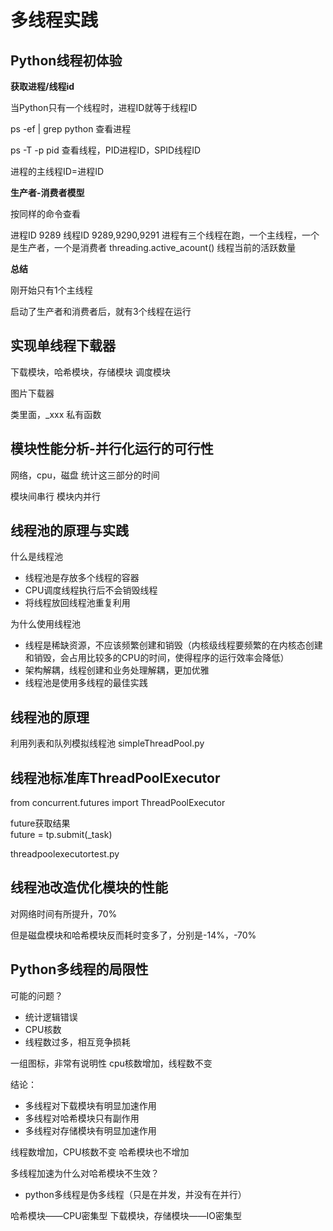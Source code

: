 # 多线程实践

## Python线程初体验

**获取进程/线程id**

当Python只有一个线程时，进程ID就等于线程ID

ps -ef | grep python
查看进程

ps -T -p pid
查看线程，PID进程ID，SPID线程ID

进程的主线程ID=进程ID

**生产者-消费者模型**

按同样的命令查看

进程ID 9289
线程ID 9289,9290,9291
进程有三个线程在跑，一个主线程，一个是生产者，一个是消费者
threading.active_acount()
线程当前的活跃数量

**总结**

刚开始只有1个主线程

启动了生产者和消费者后，就有3个线程在运行

## 实现单线程下载器

下载模块，哈希模块，存储模块
调度模块

图片下载器

类里面，_xxx 私有函数

## 模块性能分析-并行化运行的可行性

网络，cpu，磁盘
统计这三部分的时间

模块间串行
模块内并行

## 线程池的原理与实践

什么是线程池
- 线程池是存放多个线程的容器
- CPU调度线程执行后不会销毁线程
- 将线程放回线程池重复利用

为什么使用线程池
- 线程是稀缺资源，不应该频繁创建和销毁（内核级线程要频繁的在内核态创建和销毁，会占用比较多的CPU的时间，使得程序的运行效率会降低）
- 架构解耦，线程创建和业务处理解耦，更加优雅
- 线程池是使用多线程的最佳实践

## 线程池的原理

利用列表和队列模拟线程池
simpleThreadPool.py

## 线程池标准库ThreadPoolExecutor

from concurrent.futures import ThreadPoolExecutor

future获取结果   
future = tp.submit(_task)

threadpoolexecutortest.py

## 线程池改造优化模块的性能

对网络时间有所提升，70%

但是磁盘模块和哈希模块反而耗时变多了，分别是-14%，-70%

## Python多线程的局限性

可能的问题？
- 统计逻辑错误
- CPU核数
- 线程数过多，相互竞争损耗

一组图标，非常有说明性
cpu核数增加，线程数不变

结论：
- 多线程对下载模块有明显加速作用
- 多线程对哈希模块只有副作用
- 多线程对存储模块有明显加速作用

线程数增加，CPU核数不变
哈希模块也不增加

多线程加速为什么对哈希模块不生效？
- python多线程是伪多线程（只是在并发，并没有在并行）

哈希模块——CPU密集型
下载模块，存储模块——IO密集型





